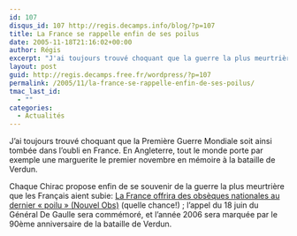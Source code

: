```yaml
---
id: 107
disqus_id: 107 http://regis.decamps.info/blog/?p=107
title: La France se rappelle enfin de ses poilus
date: 2005-11-18T21:16:02+00:00
author: Régis
excerpt: "J'ai toujours trouvé choquant que la guerre la plus meurtrière en France soit tombée dans notre pays."
layout: post
guid: http://regis.decamps.free.fr/wordpress/?p=107
permalink: /2005/11/la-france-se-rappelle-enfin-de-ses-poilus/
tmac_last_id:
  - ""
categories:
  - Actualités
---
```

J’ai toujours trouvé choquant que la Première Guerre Mondiale soit ainsi tombée dans l’oubli en France. En Angleterre, tout le monde porte par exemple une marguerite le premier novembre en mémoire à la bataille de Verdun.

Chaque Chirac propose enfin de se souvenir de la guerre la plus meurtrière que les Français aient subie: [La France offrira des obsèques nationales au dernier « poilu » (Nouvel Obs)](http://permanent.nouvelobs.com/societe/20051118.FAP7167.html?1746) (quelle chance!) ; l’appel du 18 juin du Général De Gaulle sera commémoré, et l’année 2006 sera marquée par le 90ème anniversaire de la bataille de Verdun.
